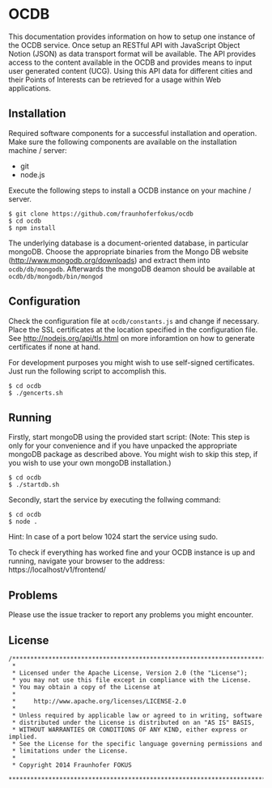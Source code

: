 OCDB
====

This documentation provides information on how to setup one instance of the OCDB service. Once setup an RESTful API with JavaScript Object Notion (JSON) as data transport format will be available. The API provides access to the content available in the OCDB and provides means to input user generated content (UCG). Using this API data for different cities and their Points of Interests can be retrieved for a usage within Web applications. 

Installation
------------

Required software components for a successful installation and operation. Make sure the following components are available on the installation machine / server: 
* git
* node.js

Execute the following steps to install a OCDB instance on your machine / server.

```
$ git clone https://github.com/fraunhoferfokus/ocdb
$ cd ocdb
$ npm install 
```

The underlying database is a document-oriented database, in particular mongoDB. Choose the appropriate binaries from the Mongo DB website (http://www.mongodb.org/downloads) and extract them into `` ocdb/db/mongodb ``. Afterwards the mongoDB deamon should be available at  `` ocdb/db/mongodb/bin/mongod ``

Configuration
-------------

Check the configuration file at `` ocdb/constants.js `` and change if necessary. Place the SSL certificates at the location specified in the configuration file. See http://nodejs.org/api/tls.html on more inforamtion on how to generate certificates if none at hand.

For development purposes you might wish to use self-signed certificates. Just run the following script to accomplish this.

```
$ cd ocdb
$ ./gencerts.sh
```

Running
-------

Firstly, start mongoDB using the provided start script:
(Note: This step is only for your convenience and if you have unpacked the appropriate mongoDB package as described above. You might wish to skip this step, if you wish to use your own mongoDB installation.)

```
$ cd ocdb
$ ./startdb.sh
```

Secondly, start the service by executing the follwing command:

```
$ cd ocdb
$ node .
```

Hint: In case of a port below 1024 start the service using sudo.

To check if everything has worked fine and your OCDB instance is up and running, navigate your browser to the address: https://localhost/v1/frontend/ 

Problems
--------

Please use the issue tracker to report any problems you might encounter.


License
-------
```
/*******************************************************************************
 *
 * Licensed under the Apache License, Version 2.0 (the "License");
 * you may not use this file except in compliance with the License.
 * You may obtain a copy of the License at
 *
 *     http://www.apache.org/licenses/LICENSE-2.0
 *
 * Unless required by applicable law or agreed to in writing, software
 * distributed under the License is distributed on an "AS IS" BASIS,
 * WITHOUT WARRANTIES OR CONDITIONS OF ANY KIND, either express or implied.
 * See the License for the specific language governing permissions and
 * limitations under the License.
 *
 * Copyright 2014 Fraunhofer FOKUS
 *******************************************************************************/
```
